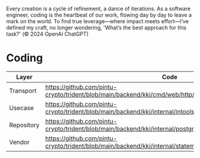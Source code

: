 Every creation is a cycle of refinement, a dance of iterations. As a software engineer, coding is the heartbeat of our work, flowing day by day to leave a mark on the world. To find true leverage—where impact meets effort—I’ve defined my craft, no longer wondering, 'What’s the best approach for this task?' (© 2024 OpenAI ChatGPT)

# Coding

| Layer      	| Code                                                                                                           	|
|------------	|----------------------------------------------------------------------------------------------------------------	|
| Transport  	| https://github.com/pintu-crypto/trident/blob/main/backend/kki/cmd/web/http/reconciliation_transaction.go       	|
| Usecase    	| https://github.com/pintu-crypto/trident/blob/main/backend/kki/internal/intools/bca_reconciliation_reconcile.go 	|
| Repository 	| https://github.com/pintu-crypto/trident/blob/main/backend/kki/internal/postgres/reconciliation_transaction.go  	|
| Vendor     	| https://github.com/pintu-crypto/trident/blob/main/backend/kki/internal/statementbalance/bca/bank_statement.go  	|
